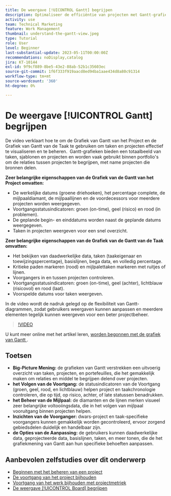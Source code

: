 ```yaml
---
title: De weergave [!UICONTROL Gantt] begrijpen
description: Optimaliseer de efficiëntie van projecten met Gantt-grafieken, met een totaalbeeld, voortgangscontrole, mijlpaalbeheer, voorgangerinzichten en aanpasbare opties om taken- en resourcebeheer te stroomlijnen.
activity: use
team: Technical Marketing
feature: Work Management
thumbnail: understand-the-gantt-view.jpeg
type: Tutorial
role: User
level: Beginner
last-substantial-update: 2023-05-11T00:00:00Z
recommendations: noDisplay,catalog
jira: KT-10144
exl-id: 9f9cf889-8be5-43e2-88ab-52b1c35603ec
source-git-commit: 1f6f333f919aacd8ed94ba1aae434d8a80c91314
workflow-type: tm+mt
source-wordcount: '360'
ht-degree: 0%

---
```


# De weergave [!UICONTROL Gantt] begrijpen

De video verklaart hoe te om de Grafiek van Gantt van het Project en de Grafiek van Gantt van de Taak te gebruiken om taken en projecten effectief te visualiseren en te beheren. &#x200B; Gantt-grafieken bieden een totaalbeeld van taken, sjablonen en projecten en worden vaak gebruikt binnen portfolio&#39;s om de relaties tussen projecten te begrijpen, met name projecten die bronnen delen. &#x200B;

**Zeer belangrijke eigenschappen van de Grafiek van de Gantt van het Project omvatten:**

* De werkelijke datums (groene driehoeken), het percentage complete, de mijlpaaldiamant, de mijlpaallijnen en de voordecessors voor meerdere projecten worden weergegeven. &#x200B;
* Voortgangsstatusindicatoren: groen (on-time), geel (risico) en rood (in problemen).
* De geplande begin- en einddatums worden naast de geplande datums weergegeven.
* Taken in projecten weergeven voor een snel overzicht.

**Zeer belangrijke eigenschappen van de Grafiek van de Gantt van de Taak omvatten:**

* Het bekijken van daadwerkelijke data, taken (taakeigenaar en toewijzingspercentage), basislijnen, bega data, en volledig percentage.
* Kritieke paden markeren (rood) en mijlpalettaken markeren met ruitjes of lijnen.
* Voorgangers in en tussen projecten controleren. &#x200B;
* Voortgangsstatusindicatoren: groen (on-time), geel (achter), lichtblauw (risicovol) en rood (laat).
* Voorspelde datums voor taken weergeven.

In de video wordt de nadruk gelegd op de flexibiliteit van Gantt-diagrammen, zodat gebruikers weergaven kunnen aanpassen en meerdere elementen tegelijk kunnen weergeven voor een beter projectbeheer.

>[!VIDEO](https://video.tv.adobe.com/v/3419304/?quality=12&learn=on&enablevpops)

U kunt meer online met het artikel leren, [ worden begonnen met de grafiek van Gantt ](https://experienceleague.adobe.com/docs/workfront/using/manage-work/the-gantt-chart/gantt-chart-overview/get-started-with-gantt.html?lang=en).

## Toetsen

* **Big-Picture Mening:** de grafieken van Gantt verstrekken een uitvoerig overzicht van taken, projecten, en portefeuilles, die het gemakkelijk maken om relaties en middel te begrijpen delend over projecten. &#x200B;
* **het Volgen van de Voortgang:** de statusindicatoren van de Voortgang (groen, geel, rood, en lichtblauw) helpen project en taakchronologie controleren, die op tijd, op risico, achter, of late statussen benadrukken. &#x200B;
* **het Beheer van de Mijlpaal:** de diamanten en de lijnen merken visueel zeer belangrijke voltooiingsdata, die in het volgen van mijlpaal vooruitgang binnen projecten helpen. &#x200B;
* **Inzichten van de Voorganger:** dwars-project en taak-specifieke voorgangers kunnen gemakkelijk worden gecontroleerd, ervoor zorgend gebiedsdelen duidelijk en handelbaar zijn. &#x200B;
* **de Opties van de Aanpassing:** de gebruikers kunnen daadwerkelijke data, geprojecteerde data, basislijnen, taken, en meer tonen, die de het grafiekmening van Gantt aan hun specifieke behoeften aanpassen.


## Aanbevolen zelfstudies over dit onderwerp

* [Beginnen met het beheren van een project](/help/manage-work/projects/getting-started-manage-a-project.md)
* [De voortgang van het project bijhouden](/help/manage-work/projects/track-overall-project-progress.md)
* [Voortgang van het werk bijhouden met projectmetriek](/help/manage-work/projects/track-work-progress-with-project-metrics.md)
* [De weergave [!UICONTROL Board] begrijpen](/help/manage-work/projects/understand-the-board-view.md)
